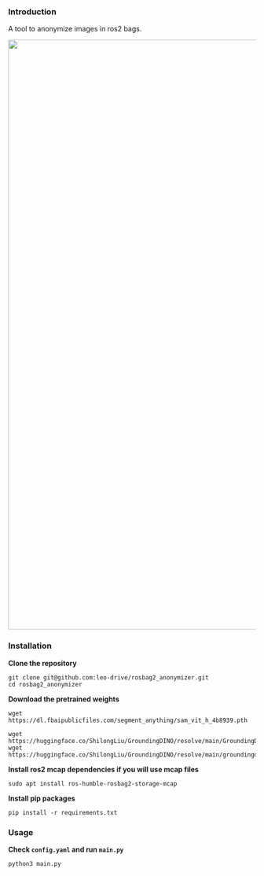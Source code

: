 ### Introduction

A tool to anonymize images in ros2 bags. 

<p align="center">
  <img src="docs/new_proposal-original-proposal.drawio.png" alt="system" height="1200px"/>
</p>

### Installation

**Clone the repository**

``` shell
git clone git@github.com:leo-drive/rosbag2_anonymizer.git
cd rosbag2_anonymizer
```

**Download the pretrained weights**

``` shell
wget https://dl.fbaipublicfiles.com/segment_anything/sam_vit_h_4b8939.pth

wget https://huggingface.co/ShilongLiu/GroundingDINO/resolve/main/GroundingDINO_SwinB.cfg.py
wget https://huggingface.co/ShilongLiu/GroundingDINO/resolve/main/groundingdino_swinb_cogcoor.pth
```

**Install ros2 mcap dependencies if you will use mcap files**

``` shell
sudo apt install ros-humble-rosbag2-storage-mcap
```

**Install pip packages**


``` shell
pip install -r requirements.txt
```

### Usage

**Check `config.yaml` and run `main.py`**

``` shell
python3 main.py
```
